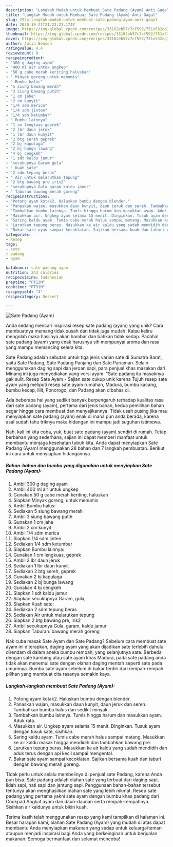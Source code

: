 ```yaml
---
description: "Langkah Mudah untuk Membuat Sate Padang (Ayam) Anti Gagal"
title: "Langkah Mudah untuk Membuat Sate Padang (Ayam) Anti Gagal"
slug: 2924-langkah-mudah-untuk-membuat-sate-padang-ayam-anti-gagal
date: 2020-10-21T21:23:21.173Z
image: https://img-global.cpcdn.com/recipes/33162eb57c7cf592/751x532cq70/sate-padang-ayam-foto-resep-utama.jpg
thumbnail: https://img-global.cpcdn.com/recipes/33162eb57c7cf592/751x532cq70/sate-padang-ayam-foto-resep-utama.jpg
cover: https://img-global.cpcdn.com/recipes/33162eb57c7cf592/751x532cq70/sate-padang-ayam-foto-resep-utama.jpg
author: Julia Benson
ratingvalue: 4.4
reviewcount: 8
recipeingredient:
- "300 g daging ayam"
- "400 ml air untuk ungkep"
- "50 g cabe merah keriting haluskan"
- " Minyak goreng untuk menumis"
- " Bumbu halus"
- "5 siung bawang merah"
- "3 siung bawang putih"
- "1 cm jahe"
- "2 cm kunyit"
- "1/4 sdm merica"
- "1/4 sdm jinten"
- "1/4 sdm ketumbar"
- " Bumbu lainnya"
- "1 cm lengkuas geprek"
- "2 lbr daun jeruk"
- "1 lbr daun kunyit"
- "2 btg sereh geprek"
- "2 bj kapulaga"
- "2 bj bunga lawang"
- "4 bj cengkeh"
- "1 sdt kaldu jamur"
- "secukupnya Garam gula"
- " Kuah sate"
- "2 sdm tepung beras"
- " Air untuk melarutkan tepung"
- "2 btg bawang pre iris2"
- "secukupnya Gula garam kaldu jamur"
- " Taburan bawang merah goreng"
recipeinstructions:
- "Potong ayam kotak2. Haluskan bumbu dengan blender."
- "Panaskan wajan, masukkan daun kunyit, daun jeruk dan sereh. Tambahkan bumbu halus dan sedikit minyak."
- "Tambahkan bumbu lainnya. Tumis hingga harum dan masukkan ayam. Aduk rata."
- "Masukkan air. Ungkep ayam selama 15 menit. Dinginkan. Tusuk ayam dengan tusuk sate, sisihkan."
- "Saring kaldu ayam. Tumis cabe merah halus sampai matang. Masukkan ke air kaldu masak hingga mendidih dan tambahkan bawang pre."
- "Larutkan tepung beras. Masukkan ke air kaldu yang sudah mendidih dan aduk terus dengan api kecil sampai mengental."
- "Bakar sate ayam sampai kecoklatan. Sajikan bersama kuah dan taburi dengan bawang merah goreng."
categories:
- Resep
tags:
- sate
- padang
- ayam

katakunci: sate padang ayam 
nutrition: 243 calories
recipecuisine: Indonesian
preptime: "PT13M"
cooktime: "PT31M"
recipeyield: "4"
recipecategory: Dessert

---
```



![Sate Padang (Ayam)](https://img-global.cpcdn.com/recipes/33162eb57c7cf592/751x532cq70/sate-padang-ayam-foto-resep-utama.jpg)

Anda sedang mencari inspirasi resep sate padang (ayam) yang unik? Cara membuatnya memang tidak susah dan tidak juga mudah. Kalau keliru mengolah maka hasilnya akan hambar dan bahkan tidak sedap. Padahal sate padang (ayam) yang enak harusnya sih mempunyai aroma dan rasa yang mampu memancing selera kita.

Sate Padang adalah sebutan untuk tiga jenis varian sate di Sumatra Barat, yaitu Sate Padang, Sate Padang Panjang dan Sate Pariaman. Selain menggunakan daging sapi dan jeroan sapi, para penjual khas masakan dari Minang ini juga menyediakan yang versi ayam. &#34;Sate padang itu masaknya gak sulit. Resep Sate Ayam - Sajian sate cukup unik karena Tujuh resep sate ayam yang meliputi resep sate ayam rumahan, Madura, bumbu kacang, bumbu kecap, lilit, Ponorogo, dan Padang akan dibahas di.

Ada beberapa hal yang sedikit banyak berpengaruh terhadap kualitas rasa dari sate padang (ayam), pertama dari jenis bahan, kedua pemilihan bahan segar hingga cara membuat dan menyajikannya. Tidak usah pusing jika mau menyiapkan sate padang (ayam) enak di mana pun anda berada, karena asal sudah tahu triknya maka hidangan ini mampu jadi suguhan istimewa.


Nah, kali ini kita coba, yuk, buat sate padang (ayam) sendiri di rumah. Tetap berbahan yang sederhana, sajian ini dapat memberi manfaat untuk membantu menjaga kesehatan tubuh kita. Anda dapat menyiapkan Sate Padang (Ayam) menggunakan 28 bahan dan 7 langkah pembuatan. Berikut ini cara untuk menyiapkan hidangannya.

<!--inarticleads1-->

##### Bahan-bahan dan bumbu yang digunakan untuk menyiapkan Sate Padang (Ayam):

1. Ambil 300 g daging ayam
1. Ambil 400 ml air untuk ungkep
1. Gunakan 50 g cabe merah keriting, haluskan
1. Siapkan  Minyak goreng, untuk menumis
1. Ambil  Bumbu halus:
1. Sediakan 5 siung bawang merah
1. Ambil 3 siung bawang putih
1. Gunakan 1 cm jahe
1. Ambil 2 cm kunyit
1. Ambil 1/4 sdm merica
1. Siapkan 1/4 sdm jinten
1. Sediakan 1/4 sdm ketumbar
1. Siapkan  Bumbu lainnya:
1. Gunakan 1 cm lengkuas, geprek
1. Ambil 2 lbr daun jeruk
1. Sediakan 1 lbr daun kunyit
1. Sediakan 2 btg sereh, geprek
1. Gunakan 2 bj kapulaga
1. Sediakan 2 bj bunga lawang
1. Gunakan 4 bj cengkeh
1. Siapkan 1 sdt kaldu jamur
1. Siapkan secukupnya Garam, gula,
1. Siapkan  Kuah sate:
1. Sediakan 2 sdm tepung beras
1. Sediakan  Air untuk melarutkan tepung
1. Siapkan 2 btg bawang pre, iris2
1. Ambil secukupnya Gula, garam, kaldu jamur
1. Siapkan  Taburan: bawang merah goreng


Nak cuba masak Sate Ayam dan Sate Padang? Sebelum cara membuat sate ayam ini diterapkan, daging ayam yang akan dijadikan sate terlebih dahulu direndam di dalam aneka bumbu rempah, yang selanjutnya sate. Berbeda dengan sate kambing atau sate ayam khas Madura, pada sate padang anda tidak akan menemui sate dengan olahan daging mentah seperti sate pada umumnya. Bumbu sate ayam sebelum di bakar terdiri dari rempah-rempah pilihan yang membuat cita rasanya semakin kaya. 

<!--inarticleads2-->

##### Langkah-langkah membuat Sate Padang (Ayam):

1. Potong ayam kotak2. Haluskan bumbu dengan blender.
1. Panaskan wajan, masukkan daun kunyit, daun jeruk dan sereh. Tambahkan bumbu halus dan sedikit minyak.
1. Tambahkan bumbu lainnya. Tumis hingga harum dan masukkan ayam. Aduk rata.
1. Masukkan air. Ungkep ayam selama 15 menit. Dinginkan. Tusuk ayam dengan tusuk sate, sisihkan.
1. Saring kaldu ayam. Tumis cabe merah halus sampai matang. Masukkan ke air kaldu masak hingga mendidih dan tambahkan bawang pre.
1. Larutkan tepung beras. Masukkan ke air kaldu yang sudah mendidih dan aduk terus dengan api kecil sampai mengental.
1. Bakar sate ayam sampai kecoklatan. Sajikan bersama kuah dan taburi dengan bawang merah goreng.


Tidak perlu untuk selalu membelinya di penjual sate Padang, karena Anda pun bisa. Sate padang adalah olahan sate yang terbuat dari daging sapi, lidah sapi, hati sapi dan jantung sapi. Penggunaan bahan-bahan tersebut tentunya akan menghasilkan olahan sate yang lebih nikmat. Resep sate padang yang pertama yakni sate ayam dengan bumbu khas padang dari Cookpad Angkat ayam dan daun-daunan serta rempah-rempahnya. Sisihkan air kaldunya untuk bikin kuah. 

Terima kasih telah menggunakan resep yang kami tampilkan di halaman ini. Besar harapan kami, olahan Sate Padang (Ayam) yang mudah di atas dapat membantu Anda menyiapkan makanan yang sedap untuk keluarga/teman ataupun menjadi inspirasi bagi Anda yang berkeinginan untuk berjualan makanan. Semoga bermanfaat dan selamat mencoba!
